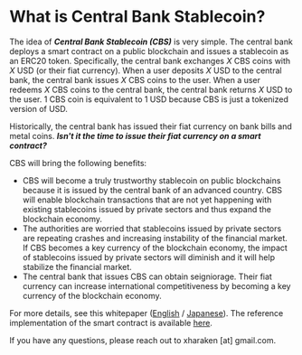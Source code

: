 # What is Central Bank Stablecoin?

The idea of ***Central Bank Stablecoin (CBS)*** is very simple. The central bank deploys a smart contract on a public blockchain and issues a stablecoin as an ERC20 token. Specifically, the central bank exchanges *X* CBS coins with *X* USD (or their fiat currency). When a user deposits *X* USD to the central bank, the central bank issues *X* CBS coins to the user. When a user redeems *X* CBS coins to the central bank, the central bank returns *X* USD to the user. 1 CBS coin is equivalent to 1 USD because CBS is just a tokenized version of USD.

Historically, the central bank has issued their fiat currency on bank bills and metal coins. ***Isn't it the time to issue their fiat currency on a smart contract?***

CBS will bring the following benefits:

* CBS will become a truly trustworthy stablecoin on public blockchains because it is issued by the central bank of an advanced country. CBS will enable blockchain transactions that are not yet happening with existing stablecoins issued by private sectors and thus expand the blockchain economy.
* The authorities are worried that stablecoins issued by private sectors are repeating crashes and increasing instability of the financial market. If CBS becomes a key currency of the blockchain economy, the impact of stablecoins issued by private sectors will diminish and it will help stabilize the financial market.
* The central bank that issues CBS can obtain seigniorage. Their fiat currency can increase international competitiveness by becoming a key currency of the blockchain economy.

For more details, see this whitepaper ([English](./docs/cbs_whitepaper.pdf) / [Japanese](./docs/cbs_whitepaper_jp.pdf)). The reference implementation of the smart contract is available [here](./contracts/CentralBankStablecoin.sol).

If you have any questions, please reach out to xharaken [at] gmail.com.
